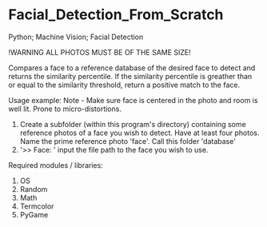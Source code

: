 # Facial_Detection_From_Scratch
Python; Machine Vision; Facial Detection

!WARNING ALL PHOTOS MUST BE OF THE SAME SIZE!

Compares a face to a reference database of the desired face to detect and returns the similarity percentile. If the similarity percentile is greather than or equal to the similarity threshold, return a positive match 
to the face.

Usage example:
  Note - Make sure face is centered in the photo and room is well lit. Prone to micro-distortions.
  1. Create a subfolder (within this program's directory) containing some reference photos of a face you wish to detect. Have at least four photos. Name the prime reference photo 'face'. Call this folder 'database'
  2. '>> Face: ' input the file path to the face you wish to use.

Required modules / libraries:
  1. OS
  2. Random
  3. Math
  4. Termcolor
  5. PyGame

